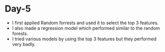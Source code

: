 # Day-5

- I first applied Random forrests and used it to select the top 3 features.
- I also made a regression model which performed similar to the random forests.
- I tried various models by using the top 3 features but they performed very badly.